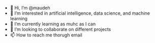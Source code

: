 - 👋 Hi, I’m @maudeh
- 👀 I’m interested in artificial intelligence, data science, and machine learning
- 🌱 I’m currently learning as muhc as I can
- 💞️ I’m looking to collaborate on different projects
- 📫 How to reach me thorugh email

<!---
maudeh/maudeh is a ✨ special ✨ repository because its `README.md` (this file) appears on your GitHub profile.
You can click the Preview link to take a look at your changes.
--->
